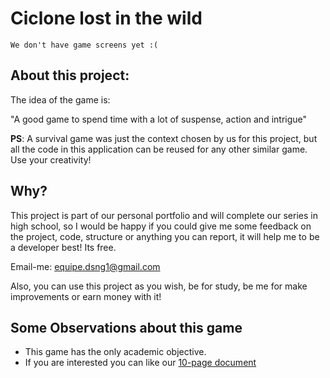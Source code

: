 # Ciclone lost in the wild
`We don't have game screens yet :(`

## About this project:
The idea of the game is:

"A good game to spend time with a lot of suspense, action and intrigue"

**PS**: A survival game was just the context chosen by us for this project, but all the code in this application can be reused for any other similar game. Use your creativity!

## Why?
This project is part of our personal portfolio and will complete our series in high school, so I would be happy if you could give me some feedback on the project, code, structure or anything you can report, it will help me to be a developer best! Its free.

Email-me: equipe.dsng1@gmail.com

Also, you can use this project as you wish, be for study, be me for make improvements or earn money with it!

## Some Observations about this game

* This game has the only academic objective.
* If you are interested you can like our [10-page document](https://docs.google.com/document/d/18WIKmJ_koxarhzvCuLUkQCziGASJc1GdZGlx_Clz2T8/edit?usp=sharing)
